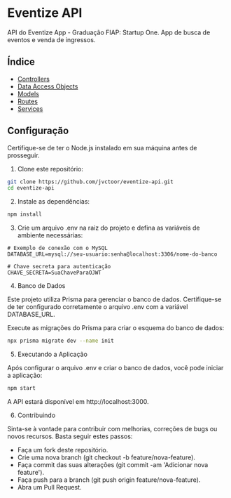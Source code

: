 # Eventize API

API do Eventize App - Graduação FIAP: Startup One. App de busca de eventos e venda de ingressos.

## Índice

- [Controllers](https://github.com/jvctoor/eventize-api/tree/main/src/controllers)
- [Data Access Objects](https://github.com/jvctoor/eventize-api/tree/main/src/daos)
- [Models](https://github.com/jvctoor/eventize-api/tree/main/src/models)
- [Routes](https://github.com/jvctoor/eventize-api/tree/main/src/routes)
- [Services](https://github.com/jvctoor/eventize-api/tree/main/src/services)

## Configuração

Certifique-se de ter o Node.js instalado em sua máquina antes de prosseguir.

1. Clone este repositório:

```bash
git clone https://github.com/jvctoor/eventize-api.git
cd eventize-api
````

2. Instale as dependências:

```bash
npm install
````


3. Crie um arquivo .env na raiz do projeto e defina as variáveis de ambiente necessárias:
```plaintext
# Exemplo de conexão com o MySQL
DATABASE_URL=mysql://seu-usuario:senha@localhost:3306/nome-do-banco

# Chave secreta para autenticação
CHAVE_SECRETA=SuaChaveParaOJWT
````

4. Banco de Dados

Este projeto utiliza Prisma para gerenciar o banco de dados. Certifique-se de ter configurado corretamente o arquivo .env com a variável DATABASE_URL.

Execute as migrações do Prisma para criar o esquema do banco de dados:
```bash
npx prisma migrate dev --name init
````

5. Executando a Aplicação

Após configurar o arquivo .env e criar o banco de dados, você pode iniciar a aplicação:

```bash
npm start
````

A API estará disponível em http://localhost:3000.

6. Contribuindo

Sinta-se à vontade para contribuir com melhorias, correções de bugs ou novos recursos. Basta seguir estes passos:

- Faça um fork deste repositório.
- Crie uma nova branch (git checkout -b feature/nova-feature).
- Faça commit das suas alterações (git commit -am 'Adicionar nova feature').
- Faça push para a branch (git push origin feature/nova-feature).
- Abra um Pull Request.